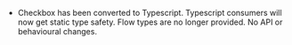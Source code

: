 - Checkbox has been converted to Typescript. Typescript consumers will now get static type safety. Flow types are no longer provided. No API or behavioural changes.